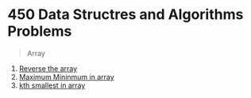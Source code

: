 # 450 Data Structres and Algorithms Problems

> Array
1. [Reverse the array](https://www.geeksforgeeks.org/write-a-program-to-reverse-an-array-or-string/)
2. [Maximum Mininmum in array](https://www.geeksforgeeks.org/maximum-and-minimum-in-an-array/)
3. [kth smallest in array](https://www.geeksforgeeks.org/kth-smallestlargest-element-unsorted-array/)